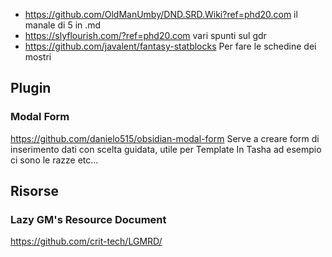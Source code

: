 - https://github.com/OldManUmby/DND.SRD.Wiki?ref=phd20.com
  il manale di 5 in .md
- https://slyflourish.com/?ref=phd20.com
  vari spunti sul gdr
- https://github.com/javalent/fantasy-statblocks
  Per fare le schedine dei mostri

## Plugin
### Modal Form
https://github.com/danielo515/obsidian-modal-form
Serve a creare form di inserimento dati con scelta guidata, utile per Template
In Tasha ad esempio ci sono le razze etc...

## Risorse
### Lazy GM's Resource Document
https://github.com/crit-tech/LGMRD/